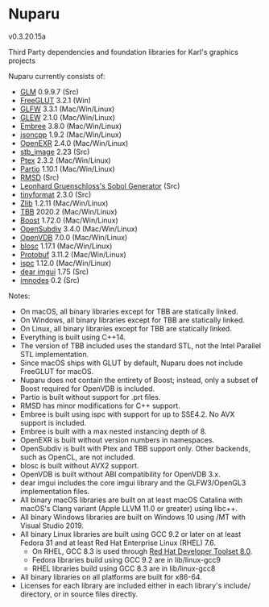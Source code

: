 Nuparu
======

v0.3.20.15a

Third Party dependencies and foundation libraries for Karl's graphics projects

Nuparu currently consists of:

* [GLM](http://glm.g-truc.net) 0.9.9.7 (Src)
* [FreeGLUT](http://freeglut.sourceforge.net) 3.2.1 (Win)
* [GLFW](http://www.glfw.org) 3.3.1 (Mac/Win/Linux)
* [GLEW](https://github.com/nigels-com/glew) 2.1.0 (Mac/Win/Linux)
* [Embree](https://embree.github.io) 3.8.0 (Mac/Win/Linux)
* [jsoncpp](https://github.com/open-source-parsers/jsoncpp) 1.9.2 (Mac/Win/Linux)
* [OpenEXR](http://www.openexr.com) 2.4.0 (Mac/Win/Linux)
* [stb_image](https://github.com/nothings/stb) 2.23 (Src)
* [Ptex](http://ptex.us) 2.3.2 (Mac/Win/Linux)
* [Partio](https://www.disneyanimation.com/technology/partio.html) 1.10.1 (Mac/Win/Linux)
* [RMSD](http://boscoh.com/code/) (Src)
* [Leonhard Gruenschloss's Sobol Generator](http://gruenschloss.org) (Src)
* [tinyformat](https://github.com/c42f/tinyformat) 2.3.0 (Src)
* [Zlib](https://www.zlib.net) 1.2.11 (Mac/Win/Linux)
* [TBB](https://www.threadingbuildingblocks.org/) 2020.2 (Mac/Win/Linux)
* [Boost](http://www.boost.org) 1.72.0 (Mac/Win/Linux)
* [OpenSubdiv](http://graphics.pixar.com/opensubdiv/docs/intro.html)  3.4.0 (Mac/Win/Linux)
* [OpenVDB](http://www.openvdb.org/) 7.0.0 (Mac/Win/Linux)
* [blosc](https://github.com/Blosc) 1.17.1 (Mac/Win/Linux)
* [Protobuf](https://developers.google.com/protocol-buffers/) 3.11.2 (Mac/Win/Linux)
* [ispc](https://ispc.github.io) 1.12.0 (Mac/Win/Linux)
* [dear imgui](https://github.com/ocornut/imgui/releases) 1.75 (Src)
* [imnodes](https://github.com/Nelarius/imnodes) 0.2 (Src)

Notes:

* On macOS, all binary libraries except for TBB are statically linked.
* On Windows, all binary libraries except for TBB are statically linked.
* On Linux, all binary libraries except for TBB are statically linked.
* Everything is built using C++14.
* The version of TBB included uses the standard STL, not the Intel Parallel STL implementation.
* Since macOS ships with GLUT by default, Nuparu does not include FreeGLUT for macOS.
* Nuparu does not contain the entirety of Boost; instead, only a subset of Boost required for OpenVDB is included.
* Partio is built without support for .prt files.
* RMSD has minor modifications for C++ support.
* Embree is built using ispc with support for up to SSE4.2. No AVX support is included.
* Embree is built with a max nested instancing depth of 8.
* OpenEXR is built without version numbers in namespaces.
* OpenSubdiv is built with Ptex and TBB support only. Other backends, such as OpenCL, are not included.
* blosc is built without AVX2 support.
* OpenVDB is built without ABI compatibility for OpenVDB 3.x.
* dear imgui includes the core imgui library and the GLFW3/OpenGL3 implementation files.
* All binary macOS libraries are built on at least macOS Catalina with macOS's Clang variant (Apple LLVM 11.0 or greater) using libc++.
* All binary Windows libraries are built on Windows 10 using /MT with Visual Studio 2019.
* All binary Linux libraries are built using GCC 9.2 or later on at least Fedora 31 and at least Red Hat Enterprise Linux (RHEL) 7.6.
    * On RHEL, GCC 8.3 is used through [Red Hat Developer Toolset 8.0](https://developers.redhat.com/products/developertoolset/updates/).
    * Fedora libraries build using GCC 9.2 are in lib/linux-gcc9
    * RHEL libraries build using GCC 8.3 are in lib/linux-gcc8
* All binary libraries on all platforms are built for x86-64.
* Licenses for each library are included either in each library's include/ directory, or in source files directly.
